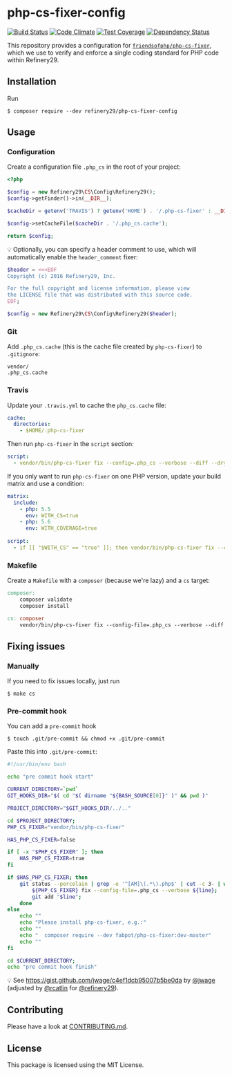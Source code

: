 # php-cs-fixer-config

[![Build Status](https://travis-ci.org/refinery29/php-cs-fixer-config.svg?branch=master)](https://travis-ci.org/refinery29/php-cs-fixer-config)
[![Code Climate](https://codeclimate.com/github/refinery29/php-cs-fixer-config/badges/gpa.svg)](https://codeclimate.com/github/refinery29/php-cs-fixer-config)
[![Test Coverage](https://codeclimate.com/github/refinery29/php-cs-fixer-config/badges/coverage.svg)](https://codeclimate.com/github/refinery29/php-cs-fixer-config/coverage)
[![Dependency Status](https://www.versioneye.com/user/projects/55c51d1465376200200034bd/badge.svg?style=flat)](https://www.versioneye.com/user/projects/55c51d1465376200200034bd)

This repository provides a configuration for [`friendsofphp/php-cs-fixer`](http://github.com/FriendsOfPHP/PHP-CS-Fixer), which 
we use to verify and enforce a single coding standard for PHP code within Refinery29.

## Installation

Run

```
$ composer require --dev refinery29/php-cs-fixer-config
```
  
## Usage

### Configuration

Create a configuration file `.php_cs` in the root of your project:

```php
<?php

$config = new Refinery29\CS\Config\Refinery29();
$config->getFinder()->in(__DIR__);

$cacheDir = getenv('TRAVIS') ? getenv('HOME') . '/.php-cs-fixer' : __DIR__;

$config->setCacheFile($cacheDir . '/.php_cs.cache');

return $config;
```

:bulb: Optionally, you can specify a header comment to use, which will automatically enable the `header_comment` fixer:

```php
$header = <<<EOF
Copyright (c) 2016 Refinery29, Inc.

For the full copyright and license information, please view
the LICENSE file that was distributed with this source code.
EOF;

$config = new Refinery29\CS\Config\Refinery29($header);
```

### Git

Add `.php_cs.cache` (this is the cache file created by `php-cs-fixer`) to `.gitignore`:

```
vendor/
.php_cs.cache
```

### Travis

Update your `.travis.yml` to cache the `php_cs.cache` file:

```yml
cache:
  directories:
    - $HOME/.php-cs-fixer
```

Then run `php-cs-fixer` in the `script` section:

```yml
script:
  - vendor/bin/php-cs-fixer fix --config=.php_cs --verbose --diff --dry-run
```

If you only want to run `php-cs-fixer` on one PHP version, update your build matrix and use a condition:

```yml
matrix:
  include:
    - php: 5.5
      env: WITH_CS=true
    - php: 5.6
      env: WITH_COVERAGE=true
      
script:
  - if [[ "$WITH_CS" == "true" ]]; then vendor/bin/php-cs-fixer fix --config=.php_cs --verbose --diff --dry-run; fi
```

### Makefile

Create a `Makefile` with a `composer` (because we're lazy) and a `cs` target:

```Makefile
composer:
	composer validate
	composer install

cs: composer
	vendor/bin/php-cs-fixer fix --config-file=.php_cs --verbose --diff
```

## Fixing issues

### Manually

If you need to fix issues locally, just run

```
$ make cs
```

### Pre-commit hook

You can add a `pre-commit` hook

```
$ touch .git/pre-commit && chmod +x .git/pre-commit
```

Paste this into `.git/pre-commit`:


```bash
#!/usr/bin/env bash

echo "pre commit hook start"

CURRENT_DIRECTORY=`pwd`
GIT_HOOKS_DIR="$( cd "$( dirname "${BASH_SOURCE[0]}" )" && pwd )"

PROJECT_DIRECTORY="$GIT_HOOKS_DIR/../.."

cd $PROJECT_DIRECTORY;
PHP_CS_FIXER="vendor/bin/php-cs-fixer"

HAS_PHP_CS_FIXER=false

if [ -x "$PHP_CS_FIXER" ]; then
    HAS_PHP_CS_FIXER=true
fi

if $HAS_PHP_CS_FIXER; then
    git status --porcelain | grep -e '^[AM]\(.*\).php$' | cut -c 3- | while read line; do
        ${PHP_CS_FIXER} fix --config-file=.php_cs --verbose ${line};
        git add "$line";
    done
else
    echo ""
    echo "Please install php-cs-fixer, e.g.:"
    echo ""
    echo "  composer require --dev fabpot/php-cs-fixer:dev-master"
    echo ""
fi

cd $CURRENT_DIRECTORY;
echo "pre commit hook finish"
```

:bulb: See https://gist.github.com/jwage/c4ef1dcb95007b5be0da by [@jwage](http://github.com/jwage) (adjusted by [@rcatlin](http://github.com/rcatlin) for [@refinery29](http://github.com/refinery29)).

## Contributing

Please have a look at [CONTRIBUTING.md](.github/CONTRIBUTING.md).

## License

This package is licensed using the MIT License.
